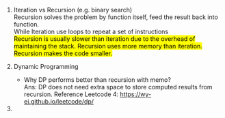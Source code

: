 1. Iteration vs Recursion (e.g. binary search)
<br>Recursion solves the problem by function itself, feed the result back into function.
<br>While Iteration use loops to repeat a set of instructions
<br><mark>Recursion is usually slower than iteration due to the overhead of maintaining the stack. Recursion uses more 
memory than iteration. Recursion makes the code smaller.</mark>

2. Dynamic Programming 
   - Why DP performs better than recursion with memo?
    <br>Ans: DP does not need extra space to store computed results from recursion.
   Reference Leetcode 4: https://wy-ei.github.io/leetcode/dp/

3. 